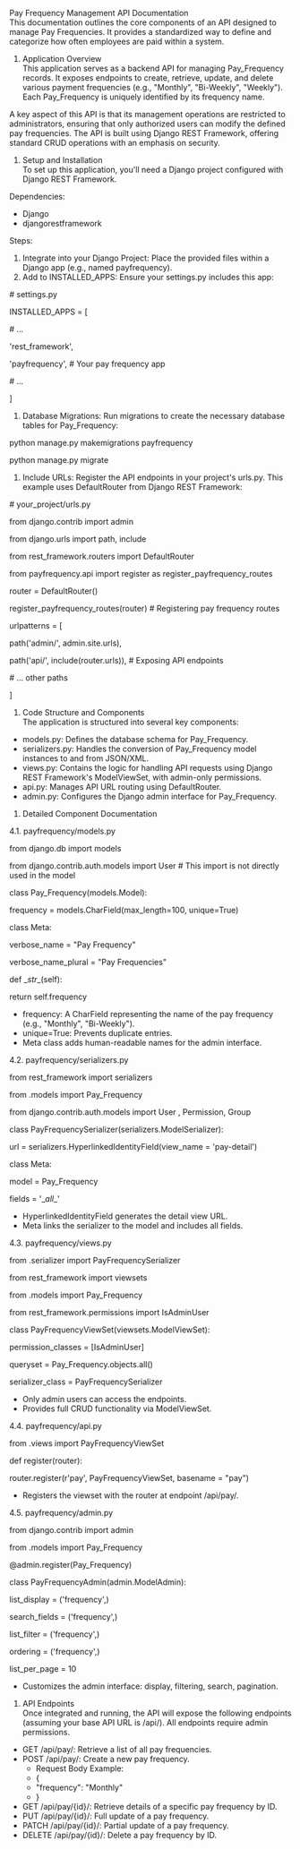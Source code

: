 Pay Frequency Management API Documentation  
This documentation outlines the core components of an API designed to manage Pay Frequencies. It provides a standardized way to define and categorize how often employees are paid within a system.

1. Application Overview  
    This application serves as a backend API for managing Pay_Frequency records. It exposes endpoints to create, retrieve, update, and delete various payment frequencies (e.g., "Monthly", "Bi-Weekly", "Weekly"). Each Pay_Frequency is uniquely identified by its frequency name.

A key aspect of this API is that its management operations are restricted to administrators, ensuring that only authorized users can modify the defined pay frequencies. The API is built using Django REST Framework, offering standard CRUD operations with an emphasis on security.

1. Setup and Installation  
    To set up this application, you'll need a Django project configured with Django REST Framework.

Dependencies:

- Django
- djangorestframework

Steps:

1. Integrate into your Django Project: Place the provided files within a Django app (e.g., named payfrequency).
2. Add to INSTALLED_APPS: Ensure your settings.py includes this app:

\# settings.py

INSTALLED_APPS = \[

\# ...

'rest_framework',

'payfrequency', # Your pay frequency app

\# ...

\]

1. Database Migrations: Run migrations to create the necessary database tables for Pay_Frequency:

python manage.py makemigrations payfrequency

python manage.py migrate

1. Include URLs: Register the API endpoints in your project's urls.py. This example uses DefaultRouter from Django REST Framework:

\# your_project/urls.py

from django.contrib import admin

from django.urls import path, include

from rest_framework.routers import DefaultRouter

from payfrequency.api import register as register_payfrequency_routes

router = DefaultRouter()

register_payfrequency_routes(router) # Registering pay frequency routes

urlpatterns = \[

path('admin/', admin.site.urls),

path('api/', include(router.urls)), # Exposing API endpoints

\# ... other paths

\]

1. Code Structure and Components  
    The application is structured into several key components:

- models.py: Defines the database schema for Pay_Frequency.
- serializers.py: Handles the conversion of Pay_Frequency model instances to and from JSON/XML.
- views.py: Contains the logic for handling API requests using Django REST Framework's ModelViewSet, with admin-only permissions.
- api.py: Manages API URL routing using DefaultRouter.
- admin.py: Configures the Django admin interface for Pay_Frequency.

1. Detailed Component Documentation

4.1. payfrequency/models.py

from django.db import models

from django.contrib.auth.models import User # This import is not directly used in the model

class Pay_Frequency(models.Model):

frequency = models.CharField(max_length=100, unique=True)

class Meta:

verbose_name = "Pay Frequency"

verbose_name_plural = "Pay Frequencies"

def \__str_\_(self):

return self.frequency

- frequency: A CharField representing the name of the pay frequency (e.g., "Monthly", "Bi-Weekly").
- unique=True: Prevents duplicate entries.
- Meta class adds human-readable names for the admin interface.

4.2. payfrequency/serializers.py

from rest_framework import serializers

from .models import Pay_Frequency

from django.contrib.auth.models import User , Permission, Group

class PayFrequencySerializer(serializers.ModelSerializer):

url = serializers.HyperlinkedIdentityField(view_name = 'pay-detail')

class Meta:

model = Pay_Frequency

fields = '\__all_\_'

- HyperlinkedIdentityField generates the detail view URL.
- Meta links the serializer to the model and includes all fields.

4.3. payfrequency/views.py

from .serializer import PayFrequencySerializer

from rest_framework import viewsets

from .models import Pay_Frequency

from rest_framework.permissions import IsAdminUser

class PayFrequencyViewSet(viewsets.ModelViewSet):

permission_classes = \[IsAdminUser\]

queryset = Pay_Frequency.objects.all()

serializer_class = PayFrequencySerializer

- Only admin users can access the endpoints.
- Provides full CRUD functionality via ModelViewSet.

4.4. payfrequency/api.py

from .views import PayFrequencyViewSet

def register(router):

router.register(r'pay', PayFrequencyViewSet, basename = "pay")

- Registers the viewset with the router at endpoint /api/pay/.

4.5. payfrequency/admin.py

from django.contrib import admin

from .models import Pay_Frequency

@admin.register(Pay_Frequency)

class PayFrequencyAdmin(admin.ModelAdmin):

list_display = ('frequency',)

search_fields = ('frequency',)

list_filter = ('frequency',)

ordering = ('frequency',)

list_per_page = 10

- Customizes the admin interface: display, filtering, search, pagination.

1. API Endpoints  
    Once integrated and running, the API will expose the following endpoints (assuming your base API URL is /api/). All endpoints require admin permissions.

- GET /api/pay/: Retrieve a list of all pay frequencies.
- POST /api/pay/: Create a new pay frequency.
  - Request Body Example:
  - {
  - "frequency": "Monthly"
  - }
- GET /api/pay/{id}/: Retrieve details of a specific pay frequency by ID.
- PUT /api/pay/{id}/: Full update of a pay frequency.
- PATCH /api/pay/{id}/: Partial update of a pay frequency.
- DELETE /api/pay/{id}/: Delete a pay frequency by ID.